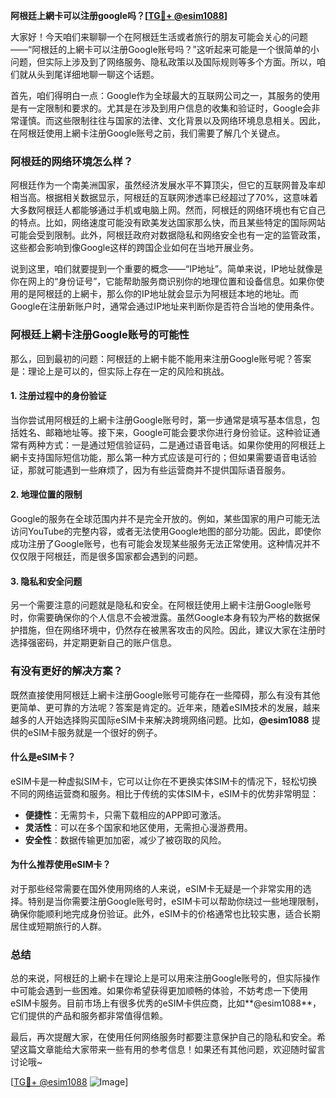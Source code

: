 **阿根廷上網卡可以注册google吗？[[TG💪+ @esim1088](https://t.me/s/esim1088)]**

大家好！今天咱们来聊聊一个在阿根廷生活或者旅行的朋友可能会关心的问题——“阿根廷的上網卡可以注册Google账号吗？”这听起来可能是一个很简单的小问题，但实际上涉及到了网络服务、隐私政策以及国际规则等多个方面。所以，咱们就从头到尾详细地聊一聊这个话题。

首先，咱们得明白一点：Google作为全球最大的互联网公司之一，其服务的使用是有一定限制和要求的。尤其是在涉及到用户信息的收集和验证时，Google会非常谨慎。而这些限制往往与国家的法律、文化背景以及网络环境息息相关。因此，在阿根廷使用上網卡注册Google账号之前，我们需要了解几个关键点。

### **阿根廷的网络环境怎么样？**

阿根廷作为一个南美洲国家，虽然经济发展水平不算顶尖，但它的互联网普及率却相当高。根据相关数据显示，阿根廷的互联网渗透率已经超过了70%，这意味着大多数阿根廷人都能够通过手机或电脑上网。然而，阿根廷的网络环境也有它自己的特点。比如，网络速度可能没有欧美发达国家那么快，而且某些特定的国际网站可能会受到限制。此外，阿根廷政府对数据隐私和网络安全也有一定的监管政策，这些都会影响到像Google这样的跨国企业如何在当地开展业务。

说到这里，咱们就要提到一个重要的概念——“IP地址”。简单来说，IP地址就像是你在网上的“身份证号”，它能帮助服务商识别你的地理位置和设备信息。如果你使用的是阿根廷的上網卡，那么你的IP地址就会显示为阿根廷本地的地址。而Google在注册新账户时，通常会通过IP地址来判断你是否符合当地的使用条件。

### **阿根廷上網卡注册Google账号的可能性**

那么，回到最初的问题：阿根廷的上網卡能不能用来注册Google账号呢？答案是：理论上是可以的，但实际上存在一定的风险和挑战。

#### **1. 注册过程中的身份验证**

当你尝试用阿根廷的上網卡注册Google账号时，第一步通常是填写基本信息，包括姓名、邮箱地址等。接下来，Google可能会要求你进行身份验证。这种验证通常有两种方式：一是通过短信验证码，二是通过语音电话。如果你使用的阿根廷上網卡支持国际短信功能，那么第一种方式应该是可行的；但如果需要语音电话验证，那就可能遇到一些麻烦了，因为有些运营商并不提供国际语音服务。

#### **2. 地理位置的限制**

Google的服务在全球范围内并不是完全开放的。例如，某些国家的用户可能无法访问YouTube的完整内容，或者无法使用Google地图的部分功能。因此，即使你成功注册了Google账号，也有可能会发现某些服务无法正常使用。这种情况并不仅仅限于阿根廷，而是很多国家都会遇到的问题。

#### **3. 隐私和安全问题**

另一个需要注意的问题就是隐私和安全。在阿根廷使用上網卡注册Google账号时，你需要确保你的个人信息不会被泄露。虽然Google本身有较为严格的数据保护措施，但在网络环境中，仍然存在被黑客攻击的风险。因此，建议大家在注册时选择强密码，并定期更新自己的账户信息。

### **有没有更好的解决方案？**

既然直接使用阿根廷上網卡注册Google账号可能存在一些障碍，那么有没有其他更简单、更可靠的方法呢？答案是肯定的。近年来，随着eSIM技术的发展，越来越多的人开始选择购买国际eSIM卡来解决跨境网络问题。比如，**@esim1088** 提供的eSIM卡服务就是一个很好的例子。

#### **什么是eSIM卡？**

eSIM卡是一种虚拟SIM卡，它可以让你在不更换实体SIM卡的情况下，轻松切换不同的网络运营商和服务。相比于传统的实体SIM卡，eSIM卡的优势非常明显：

- **便捷性**：无需剪卡，只需下载相应的APP即可激活。
- **灵活性**：可以在多个国家和地区使用，无需担心漫游费用。
- **安全性**：数据传输更加加密，减少了被窃取的风险。

#### **为什么推荐使用eSIM卡？**

对于那些经常需要在国外使用网络的人来说，eSIM卡无疑是一个非常实用的选择。特别是当你需要注册Google账号时，eSIM卡可以帮助你绕过一些地理限制，确保你能顺利地完成身份验证。此外，eSIM卡的价格通常也比较实惠，适合长期居住或短期旅行的人群。

### **总结**

总的来说，阿根廷的上網卡在理论上是可以用来注册Google账号的，但实际操作中可能会遇到一些困难。如果你希望获得更加顺畅的体验，不妨考虑一下使用eSIM卡服务。目前市场上有很多优秀的eSIM卡供应商，比如**@esim1088**，它们提供的产品和服务都非常值得信赖。

最后，再次提醒大家，在使用任何网络服务时都要注意保护自己的隐私和安全。希望这篇文章能给大家带来一些有用的参考信息！如果还有其他问题，欢迎随时留言讨论哦~

[[TG💪+ @esim1088](https://t.me/s/esim1088) ![Image](https://i.postimg.cc/4NQfJmqS/Snipaste-2025-05-13-00-14-12.png)]